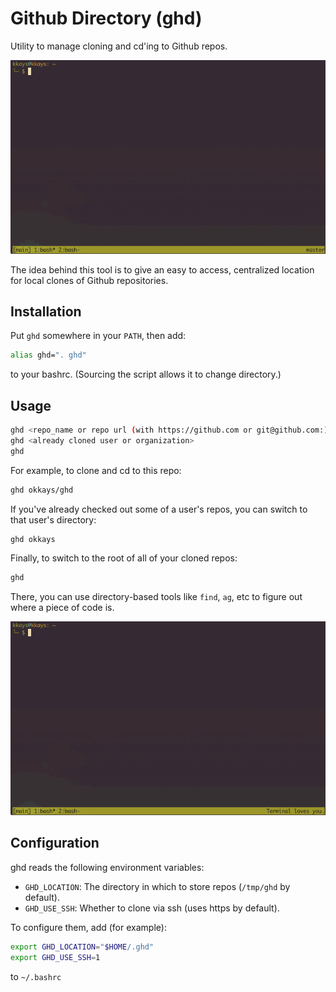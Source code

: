 # Github Directory (ghd)

Utility to manage cloning and cd'ing to Github repos.

![Animated example of ghding a couple disparate repos](ghd.gif)

The idea behind this tool is to give an easy to access, centralized location for local clones of Github repositories.

## Installation

Put `ghd` somewhere in your `PATH`, then add:
```bash
alias ghd=". ghd"
```
to your bashrc.  (Sourcing the script allows it to change directory.)

## Usage

```bash
ghd <repo_name or repo url (with https://github.com or git@github.com:)
ghd <already cloned user or organization>
ghd
```

For example, to clone and cd to this repo:

```bash
ghd okkays/ghd
```

If you've already checked out some of a user's repos, you can switch to that user's directory:

```bash
ghd okkays
```

Finally, to switch to the root of all of your cloned repos:

```bash
ghd
```

There, you can use directory-based tools like `find`, `ag`, etc to figure out where a piece of code is.

![Animated example of using ag with ghd](ghd_ag.gif)

## Configuration

ghd reads the following environment variables:

- `GHD_LOCATION`: The directory in which to store repos (`/tmp/ghd` by default).
- `GHD_USE_SSH`: Whether to clone via ssh (uses https by default).

To configure them, add (for example):

```bash
export GHD_LOCATION="$HOME/.ghd"
export GHD_USE_SSH=1
```

to `~/.bashrc`
